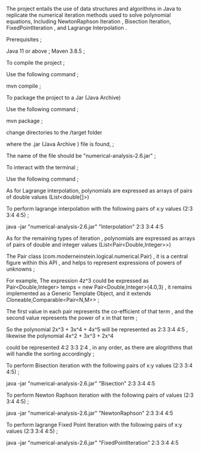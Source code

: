 The project entails the use of data structures and algorithms in Java to replicate the numerical iteration methods used to solve polynomial equations, Including NewtonRaphson Iteration , Bisection Iteration, FixedPointIteration , and Lagrange Interpolation .

Prerequisites ;

Java 11 or above ; Maven 3.8.5 ;

To compile the project ;

Use the following command ;

mvn compile ;

To package the project to a Jar (Java Archive)

Use the following command ;

mvn package ;

change directories to the /target folder

where the .jar (Java Archive ) file is found, ;

The name of the file should be "numerical-analysis-2.6.jar" ;

To interact with the terminal ;

Use the following command ;

As for Lagrange interpolation, polynomials are expressed as arrays of pairs of double values (List<double[]>)

To perform lagrange interpolation with the following pairs of x:y values (2:3 3:4 4:5) ;

java -jar "numerical-analysis-2.6.jar" "Interpolation" 2:3 3:4 4:5

As for the remaining types of iteration , polynomials are expressed as arrays of pairs of double and integer values (List<Pair<Double,Integer>>)

The Pair class (com.moderneinstein.logical.numerical.Pair) , it is a central figure within this API , and helps to represent expressions of powers of unknowns ;

For example, The expression 4z^3 could be expressed as Pair<Double,Integer> temps = new Pair<Double,Integer>(4.0,3) , it remains implemented as a Generic Template Object, and it extends Cloneable,Comparable<Pair<N,M>> ;

The first value in each pair represents the co-efficient of that term , and the second value represents the power of x in that term ;

So the polynomial 2x^3 + 3x^4 + 4x^5 will be represented as 2:3 3:4 4:5 , likewise the polynomial 4x^2 + 3x^3 + 2x^4

could be represented 4:2 3:3 2:4 , in any order, as there are alogrithms that will handle the sorting accordingly ;

To perform Bisection iteration with the following pairs of x:y values (2:3 3:4 4:5) ;

java -jar "numerical-analysis-2.6.jar" "Bisection" 2:3 3:4 4:5

To perform Newton Raphson iteration with the following pairs of values (2:3 3:4 4:5) ;

java -jar "numerical-analysis-2.6.jar" "NewtonRaphson" 2:3 3:4 4:5

To perform lagrange Fixed Point Iteration with the following pairs of x:y values (2:3 3:4 4:5) ;

java -jar "numerical-analysis-2.6.jar" "FixedPointIteration" 2:3 3:4 4:5

